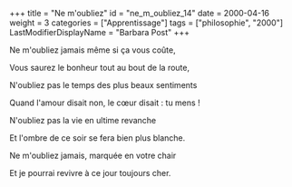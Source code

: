 +++
title = "Ne m'oubliez"
id = "ne_m_oubliez_14"
date = 2000-04-16
weight = 3
categories = ["Apprentissage"]
tags = ["philosophie", "2000"]
LastModifierDisplayName = "Barbara Post"
+++

Ne m'oubliez jamais même si ça vous coûte,

Vous saurez le bonheur tout au bout de la route,

N'oubliez pas le temps des plus beaux sentiments

Quand l'amour disait non, le cœur disait : tu mens !

N'oubliez pas la vie en ultime revanche

Et l'ombre de ce soir se fera bien plus blanche.

Ne m'oubliez jamais, marquée en votre chair

Et je pourrai revivre à ce jour toujours cher.
